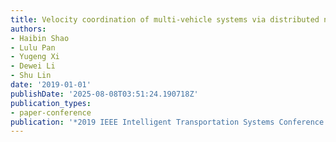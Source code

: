 ```yaml
---
title: Velocity coordination of multi-vehicle systems via distributed neighbor selection
authors:
- Haibin Shao
- Lulu Pan
- Yugeng Xi
- Dewei Li
- Shu Lin
date: '2019-01-01'
publishDate: '2025-08-08T03:51:24.190718Z'
publication_types:
- paper-conference
publication: '*2019 IEEE Intelligent Transportation Systems Conference (ITSC)*'
---
```

